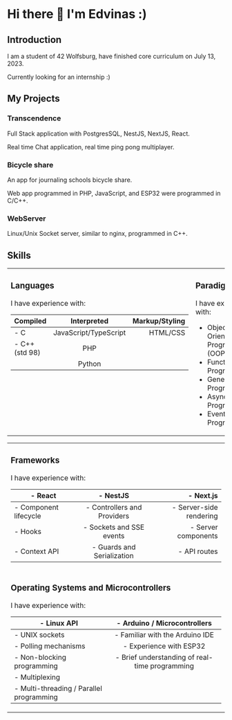 # Hi there 👋 I'm Edvinas :)

## Introduction

I am a student of 42 Wolfsburg, have finished core curriculum on July 13, 2023.

Currently looking for an internship :)

## My Projects

### Transcendence

Full Stack application with PostgresSQL, NestJS, NextJS, React. 

Real time Chat application, real time ping pong multiplayer.

### Bicycle share

An app for journaling schools bicycle share.

Web app programmed in PHP, JavaScript, and ESP32 were programmed in C/C++.

### WebServer

Linux/Unix Socket server, similar to nginx, programmed in C++.

## Skills

<table>
<tr>
<td valign="top" width="50%">

### Languages

I have experience with:

| Compiled      | Interpreted            | Markup/Styling |
|---------------|:----------------------:|---------------:|
| - C           | JavaScript/TypeScript  | HTML/CSS       |
| - C++ (std 98)| PHP                    |                |
|               | Python                 |                |

</td>
<td valign="top" width="50%">

### Paradigms

I have experience with:

- Object-Oriented Programming (OOP)
- Functional Programming
- Generic Programming
- Asynchronous Programming
- Event-Driven Programming

</td>
</tr>
</table>
<table>
<tr>
<td valign="top" width="50%">

### Frameworks

I have experience with:

| - React         | - NestJS                    | - Next.js                 |
|-----------------|:---------------------------:|--------------------------:|
| - Component lifecycle  | - Controllers and Providers | - Server-side rendering |
| - Hooks             | - Sockets and SSE events    | - Server components      |
| - Context API        | - Guards and Serialization  | - API routes             |

</td>
</tr>
<tr>
<td valign="top" width="50%">

### Operating Systems and Microcontrollers

I have experience with:

| - Linux API                     | - Arduino / Microcontrollers |
|---------------------------------|:----------------------------:|
| - UNIX sockets                  | - Familiar with the Arduino IDE    |
| - Polling mechanisms            | - Experience with ESP32            |
| - Non-blocking programming      | - Brief understanding of real-time programming |
| - Multiplexing                  |
| - Multi-threading / Parallel programming |

</td>
</tr>
</table>

